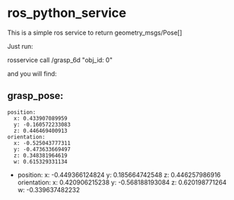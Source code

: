 # ros_python_service
This is a simple ros service to return geometry_msgs/Pose[]   
 
 
 Just run:
 
 rosservice call /grasp_6d "obj_id: 0" 
 
 and you will find:
 
 grasp_pose: 
  - 
    position: 
      x: 0.433907089959
      y: -0.160572233083
      z: 0.446469400913
    orientation: 
      x: -0.525043777311
      y: -0.473633669497
      z: 0.348381964619
      w: 0.615329331134
  - 
    position: 
      x: -0.449366124824
      y: 0.185664742548
      z: 0.446257986916
    orientation: 
      x: 0.420906215238
      y: -0.568188193084
      z: 0.620198771264
      w: -0.339637482232

 
 
